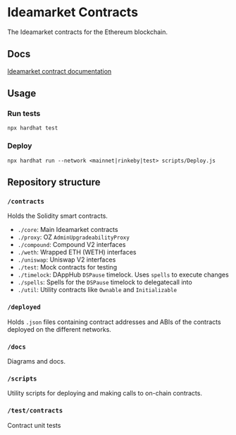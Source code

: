 # Ideamarket Contracts

The Ideamarket contracts for the Ethereum blockchain.

## Docs
[Ideamarket contract documentation](https://docs.ideamarket.io/contracts)

## Usage

### Run tests

`npx hardhat test`

### Deploy

`npx hardhat run --network <mainnet|rinkeby|test> scripts/Deploy.js`

## Repository structure

### `/contracts`

Holds the Solidity smart contracts.

-   `./core`: Main Ideamarket contracts
-   `./proxy`: OZ `AdminUpgradeabilityProxy`
-   `./compound`: Compound V2 interfaces
-   `./weth`: Wrapped ETH (WETH) interfaces
-   `./uniswap`: Uniswap V2 interfaces
-   `./test`: Mock contracts for testing
-   `./timelock`: DAppHub `DSPause` timelock. Uses `spells` to execute changes
-   `./spells`: Spells for the `DSPause` timelock to delegatecall into
-   `./util`: Utility contracts like `Ownable` and `Initializable`

### `/deployed`

Holds `.json` files containing contract addresses and ABIs of the contracts deployed on the different networks.

### `/docs`

Diagrams and docs.

### `/scripts`

Utility scripts for deploying and making calls to on-chain contracts.

### `/test/contracts`

Contract unit tests
